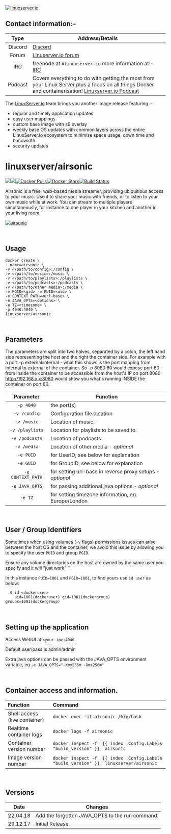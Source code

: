 [linuxserverurl]: https://linuxserver.io
[forumurl]: https://forum.linuxserver.io
[ircurl]: https://www.linuxserver.io/irc/
[podcasturl]: https://www.linuxserver.io/podcast/
[appurl]: https://github.com/airsonic/airsonic
[hub]: https://hub.docker.com/r/linuxserver/airsonic/


[![linuxserver.io](https://raw.githubusercontent.com/linuxserver/docker-templates/master/linuxserver.io/img/linuxserver_medium.png?v=4&s=4000)][linuxserverurl]


## Contact information:- 

| Type | Address/Details | 
| :---: | --- |
| Discord | [Discord](https://discord.gg/YWrKVTn) |
| Forum | [Linuserver.io forum][forumurl] |
| IRC | freenode at `#linuxserver.io` more information at:- [IRC][ircurl]
| Podcast | Covers everything to do with getting the most from your Linux Server plus a focus on all things Docker and containerisation! [Linuxserver.io Podcast][podcasturl] |


The [LinuxServer.io][linuxserverurl] team brings you another image release featuring :-

 + regular and timely application updates
 + easy user mappings
 + custom base image with s6 overlay
 + weekly base OS updates with common layers across the entire LinuxServer.io ecosystem to minimise space usage, down time and bandwidth
 + security updates

# linuxserver/airsonic
[![](https://images.microbadger.com/badges/version/linuxserver/airsonic.svg)](https://microbadger.com/images/linuxserver/airsonic "Get your own version badge on microbadger.com")[![](https://images.microbadger.com/badges/image/linuxserver/airsonic.svg)](https://microbadger.com/images/linuxserver/airsonic "Get your own image badge on microbadger.com")[![Docker Pulls](https://img.shields.io/docker/pulls/linuxserver/airsonic.svg)][hub][![Docker Stars](https://img.shields.io/docker/stars/linuxserver/airsonic.svg)][hub][![Build Status](https://ci.linuxserver.io/buildStatus/icon?job=Docker-Builders/x86-64/x86-64-airsonic)](https://ci.linuxserver.io/job/Docker-Builders/job/x86-64/job/x86-64-airsonic/)

Airsonic is a free, web-based media streamer, providing ubiquitious access to your music. Use it to share your music with friends, or to listen to your own music while at work. You can stream to multiple players simultaneously, for instance to one player in your kitchen and another in your living room.

[![airsonic](https://raw.githubusercontent.com/linuxserver/docker-templates/master/linuxserver.io/img/airsonic-banner.png)][appurl]

&nbsp;

## Usage

```
docker create \
--name=airsonic \
-v </path/to/config>:/config \
-v </path/to/music>:/music \
-v </path/to/playlists>:/playlists \
-v </path/to/podcasts>:/podcasts \
-v </path/to/other media>:/media \
-e PGID=<gid> -e PUID=<uid> \
-e CONTEXT_PATH=<url-base> \
-e JAVA_OPTS=<options> \
-e TZ=<timezone> \
-p 4040:4040 \
linuxserver/airsonic

```

&nbsp;

## Parameters

The parameters are split into two halves, separated by a colon, the left hand side representing the host and the right the container side. 
For example with a port -p external:internal - what this shows is the port mapping from internal to external of the container.
So -p 8080:80 would expose port 80 from inside the container to be accessible from the host's IP on port 8080
http://192.168.x.x:8080 would show you what's running INSIDE the container on port 80.



| Parameter | Function |
| :---: | --- |
| `-p 4040` | the port(s) |
| `-v /config` | Configuration file location |
| `-v /music` | Location of music. |
| `-v /playlists` | Location for playlists to be saved to. |
| `-v /podcasts` | Location of podcasts. |
| `-v /media` | Location of other media - *optional* |
| `-e PUID` | for UserID, see below for explanation |
| `-e GUID` | for GroupID, see below for explanation |
| `-e CONTEXT_PATH` | for setting url-base in reverse proxy setups - *optional* |
| `-e JAVA_OPTS` | for passing additional java options - *optional* |
| `-e TZ` | for setting timezone information, eg Europe/London |

&nbsp;

## User / Group Identifiers

Sometimes when using volumes (`-v` flags) permissions issues can arise between the host OS and the container, we avoid this issue by allowing you to specify the user `PUID` and group `PGID`.

Ensure any volume directories on the host are owned by the same user you specify and it will "just work" &trade;.

In this instance `PUID=1001` and `PGID=1001`, to find yours use `id user` as below:

```
  $ id <dockeruser>
    uid=1001(dockeruser) gid=1001(dockergroup) groups=1001(dockergroup)
```

&nbsp;

## Setting up the application

Access WebUI at `<your-ip>:4040`.

Default user/pass is admin/admin

Extra java options can be passed with the JAVA_OPTS environment variable, eg `-e JAVA_OPTS="-Xmx256m -Xms256m"`

&nbsp;

## Container access and information.

| Function | Command |
| :--- | :--- |
| Shell access (live container) | `docker exec -it airsonic /bin/bash` |
| Realtime container logs | `docker logs -f airsonic` |
| Container version number | `docker inspect -f '{{ index .Config.Labels "build_version" }}' airsonic` |
| Image version number |  `docker inspect -f '{{ index .Config.Labels "build_version" }}' linuxserver/airsonic` |

&nbsp;

## Versions

|  Date | Changes |
| :---: | --- |
| 22.04.18 |  Add the forgotten JAVA_OPTS to the run command. |
| 29.12.17 |  Initial Release. |
